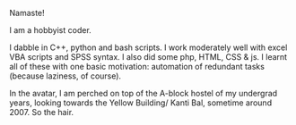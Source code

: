 Namaste!

I am a hobbyist coder.

I dabble in C++, python and bash scripts. I work moderately well with excel VBA scripts and SPSS syntax. I also did some php, HTML, CSS & js. I learnt all of these with one basic motivation: automation of redundant tasks (because laziness, of course).

In the avatar, I am perched on top of the A-block hostel of my undergrad years, looking towards the Yellow Building/ Kanti Bal, sometime around 2007. So the hair.
